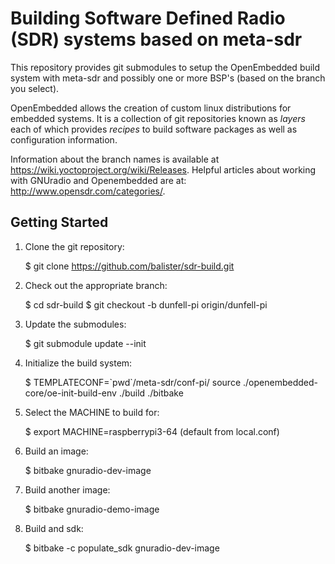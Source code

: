 Building Software Defined Radio (SDR) systems based on meta-sdr
=============================================
This repository provides git submodules to setup the OpenEmbedded build system
with meta-sdr and possibly one or more BSP's (based on the branch you select).

OpenEmbedded allows the creation of custom linux distributions for embedded
systems. It is a collection of git repositories known as *layers* each of
which provides *recipes* to build software packages as well as configuration
information.

Information about the branch names is available at
https://wiki.yoctoproject.org/wiki/Releases. Helpful articles about working
with GNUradio and Openembedded are at: http://www.opensdr.com/categories/.

Getting Started
---------------

1. Clone the git repository:

    $ git clone https://github.com/balister/sdr-build.git

2. Check out the appropriate branch:

    $ cd sdr-build
    $ git checkout -b dunfell-pi origin/dunfell-pi

3. Update the submodules:

    $ git submodule update --init

4. Initialize the build system:

    $ TEMPLATECONF=\`pwd\`/meta-sdr/conf-pi/ source ./openembedded-core/oe-init-build-env ./build ./bitbake

5. Select the MACHINE to build for:

    $ export MACHINE=raspberrypi3-64   (default from local.conf)

6. Build an image:

    $ bitbake gnuradio-dev-image

7. Build another image:

    $ bitbake gnuradio-demo-image

8. Build and sdk:

    $ bitbake -c populate_sdk gnuradio-dev-image

